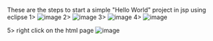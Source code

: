 These are the steps to start a simple "Hello World" project in jsp using eclipse 
1> ![image](https://github.com/fahminmd/Jsp/assets/75845854/d6c65bd7-a660-4e5a-9800-308794a68d04)
2> ![image](https://github.com/fahminmd/Jsp/assets/75845854/d4f9c3c3-f06a-41c4-96e1-042a12e3e8f3)
3> ![image](https://github.com/fahminmd/Jsp/assets/75845854/0ab0627f-083f-48f1-9285-83a491423c4a)
4> ![image](https://github.com/fahminmd/Jsp/assets/75845854/12499ce8-0c9e-474d-bb61-ab21a795ea0b)

5> right click on the html page 
![image](https://github.com/fahminmd/Jsp/assets/75845854/246a2517-963d-404a-b8db-0ca647afec56)
